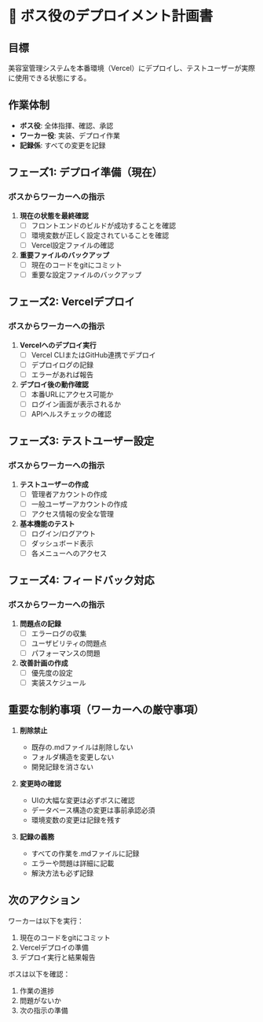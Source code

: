 # 🎯 ボス役のデプロイメント計画書

## 目標
美容室管理システムを本番環境（Vercel）にデプロイし、テストユーザーが実際に使用できる状態にする。

## 作業体制
- **ボス役**: 全体指揮、確認、承認
- **ワーカー役**: 実装、デプロイ作業
- **記録係**: すべての変更を記録

## フェーズ1: デプロイ準備（現在）
### ボスからワーカーへの指示
1. **現在の状態を最終確認**
   - [ ] フロントエンドのビルドが成功することを確認
   - [ ] 環境変数が正しく設定されていることを確認
   - [ ] Vercel設定ファイルの確認

2. **重要ファイルのバックアップ**
   - [ ] 現在のコードをgitにコミット
   - [ ] 重要な設定ファイルのバックアップ

## フェーズ2: Vercelデプロイ
### ボスからワーカーへの指示
1. **Vercelへのデプロイ実行**
   - [ ] Vercel CLIまたはGitHub連携でデプロイ
   - [ ] デプロイログの記録
   - [ ] エラーがあれば報告

2. **デプロイ後の動作確認**
   - [ ] 本番URLにアクセス可能か
   - [ ] ログイン画面が表示されるか
   - [ ] APIヘルスチェックの確認

## フェーズ3: テストユーザー設定
### ボスからワーカーへの指示
1. **テストユーザーの作成**
   - [ ] 管理者アカウントの作成
   - [ ] 一般ユーザーアカウントの作成
   - [ ] アクセス情報の安全な管理

2. **基本機能のテスト**
   - [ ] ログイン/ログアウト
   - [ ] ダッシュボード表示
   - [ ] 各メニューへのアクセス

## フェーズ4: フィードバック対応
### ボスからワーカーへの指示
1. **問題点の記録**
   - [ ] エラーログの収集
   - [ ] ユーザビリティの問題点
   - [ ] パフォーマンスの問題

2. **改善計画の作成**
   - [ ] 優先度の設定
   - [ ] 実装スケジュール

## 重要な制約事項（ワーカーへの厳守事項）
1. **削除禁止**
   - 既存の.mdファイルは削除しない
   - フォルダ構造を変更しない
   - 開発記録を消さない

2. **変更時の確認**
   - UIの大幅な変更は必ずボスに確認
   - データベース構造の変更は事前承認必須
   - 環境変数の変更は記録を残す

3. **記録の義務**
   - すべての作業を.mdファイルに記録
   - エラーや問題は詳細に記載
   - 解決方法も必ず記録

## 次のアクション
ワーカーは以下を実行：
1. 現在のコードをgitにコミット
2. Vercelデプロイの準備
3. デプロイ実行と結果報告

ボスは以下を確認：
1. 作業の進捗
2. 問題がないか
3. 次の指示の準備
